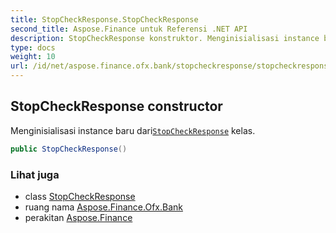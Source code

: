 ```yaml
---
title: StopCheckResponse.StopCheckResponse
second_title: Aspose.Finance untuk Referensi .NET API
description: StopCheckResponse konstruktor. Menginisialisasi instance baru dariStopCheckResponse kelas.
type: docs
weight: 10
url: /id/net/aspose.finance.ofx.bank/stopcheckresponse/stopcheckresponse/
---
```

## StopCheckResponse constructor

Menginisialisasi instance baru dari[`StopCheckResponse`](../) kelas.

```csharp
public StopCheckResponse()
```

### Lihat juga

* class [StopCheckResponse](../)
* ruang nama [Aspose.Finance.Ofx.Bank](../../stopcheckresponse/)
* perakitan [Aspose.Finance](../../../)


